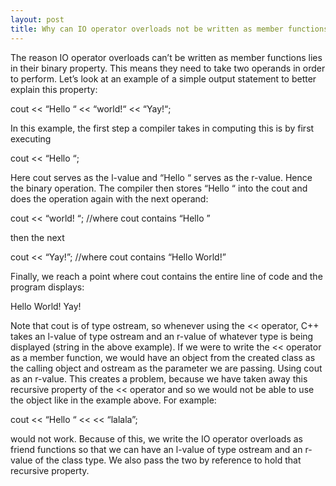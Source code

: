 ```yaml
---
layout: post
title: Why can IO operator overloads not be written as member functions? (C++)
---
```

The reason IO operator overloads can’t be written as member functions lies in their binary property. 
This means they need to take two operands in order to perform. 
Let’s look at an example of a simple output statement to better explain this property:

cout  << “Hello “ << “world!“  << “Yay!“;

In this example, the first step a compiler takes in computing this is by first executing

cout << “Hello “;

Here cout serves as the l-value and “Hello “ serves as the r-value. Hence the binary operation. 
The compiler then stores “Hello “ into the cout and does the operation again with the next operand:

cout << “world! “;    //where cout contains “Hello ”

then the next

cout << “Yay!”;    //where cout contains “Hello World!”

Finally, we reach a point where cout contains the entire line of code and the program displays:

Hello World! Yay!

Note that cout is of type ostream, so whenever using the << operator, C++ takes an l-value of type ostream and an r-value of whatever type is being displayed (string in the above example). 
If we were to write the << operator as a member function, we would have an object from the created class as the calling object and ostream as the parameter we are passing. 
Using cout  as an r-value. 
This creates a problem, because we have taken away this recursive property of the << operator and so we would not be able to use the object like in the example above. For example:

cout << “Hello “ << <object> << “lalala”;

would not work. Because of this, we write the IO operator overloads as friend functions so that we can have an l-value of type ostream and an r-value of the class type. We also pass the two by reference to hold that recursive property.

